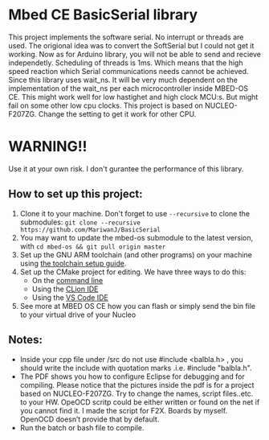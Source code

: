 # Mbed CE BasicSerial library
This project implements the software serial. No interrupt or threads are used. The origional idea was to convert the SoftSerial but I could not get it working. 
Now as for Arduino library, you will not be able to send and recieve independetly. Scheduling of threads is 1ms. Which means that the high speed reaction which Serial communications needs cannot be achieved.
Since this library uses wait_ns. It will be very much dependent on the implementation of the wait_ns per each microcontroller inside MBED-OS CE. 
This might work well for low hastighet and high clock MCU:s. But might fail on some other low cpu clocks.
This project is based on NUCLEO-F207ZG. Change the setting to get it work for other CPU.

# WARNING!!
 Use it at your own risk. I don't gurantee the performance of this library.

## How to set up this project:

1. Clone it to your machine.  Don't forget to use `--recursive` to clone the submodules: `git clone --recursive https://github.com/MariwanJ/BasicSerial `
2. You may want to update the mbed-os submodule to the latest version, with `cd mbed-os && git pull origin master`
3. Set up the GNU ARM toolchain (and other programs) on your machine using [the toolchain setup guide](https://github.com/mbed-ce/mbed-os/wiki/Toolchain-Setup-Guide).
4. Set up the CMake project for editing.  We have three ways to do this:
    - On the [command line](https://github.com/mbed-ce/mbed-os/wiki/Project-Setup:-Command-Line)
    - Using the [CLion IDE](https://github.com/mbed-ce/mbed-os/wiki/Project-Setup:-CLion)
    - Using the [VS Code IDE](https://github.com/mbed-ce/mbed-os/wiki/Project-Setup:-VS-Code)
5. See more at MBED OS CE how you can flash or simply send the bin file to your virtual drive of your Nucleo

## Notes:
- Inside your cpp file under /src do not use #include <balbla.h> , you should write the include with quotation marks .i.e. #include "balbla.h".
- The PDF shows you how to configure Eclipse for debugging and for compiling. Please notice that the pictures inside the pdf is for a project based on NUCLEO-F207ZG. 
  Try to change the names, script files..etc. to your HW. OpeOCD scritp could be either written or found on the net if you cannot find it. 
  I made the script for F2X. Boards by myself. OpenOCD doesn’t provide that by default.
- Run the batch or bash file to compile. 